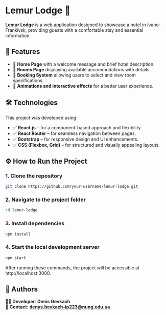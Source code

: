 
# **Lemur Lodge** 🏨

**Lemur Lodge** is a web application designed to showcase a hotel in Ivano-Frankivsk, providing guests with a comfortable stay and essential information.

## 🚀 **Features**
- 🔹 **Home Page** with a welcome message and brief hotel description.
- 🔹 **Rooms Page** displaying available accommodations with details.
- 🔹 **Booking System** allowing users to select and view room specifications.
- 🔹 **Animations and interactive effects** for a better user experience.

## 🛠️ **Technologies**
This project was developed using:
- ✅ **React.js** – for a component-based approach and flexibility.
- ✅ **React Router** – for seamless navigation between pages.
- ✅ **Bootstrap** – for responsive design and UI enhancements.
- ✅ **CSS (Flexbox, Grid)** – for structured and visually appealing layouts.

## ⚙️ **How to Run the Project**


### 1. Clone the repository
```sh
git clone https://github.com/your-username/lemur-lodge.git
```

### 2. Navigate to the project folder
```sh
cd lemur-lodge
```

### 3. Install dependencies
```sh
npm install
```


### 4. Start the local development server
```sh
npm start
```


After running these commands, the project will be accessible at http://localhost:3000.


## 📝 **Authors**  
👨‍💻 **Developer**: **Denis Gevkach**  
📧 **Contact**: **denys.hevkach-ip223@nung.edu.ua**
